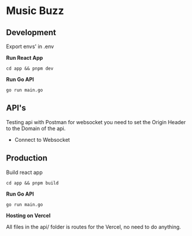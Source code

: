 # Music Buzz

## Development

Export envs' in .env

**Run React App**

```
cd app && pnpm dev
```

**Run Go API**

```
go run main.go
```

## API's

Testing api with Postman for websocket you need to set the Origin Header to the Domain of the api.

- Connect to Websocket

## Production

Build react app

```
cd app && pnpm build
```

**Run Go API**

```
go run main.go
```

**Hosting on Vercel**

All files in the api/ folder is routes for the Vercel, no need to do anything.
